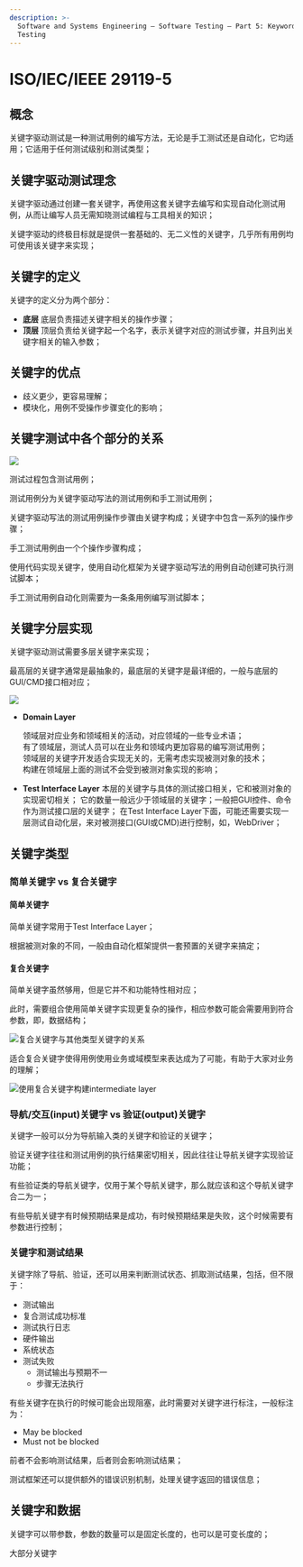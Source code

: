 ```yaml
---
description: >-
  Software and Systems Engineering — Software Testing — Part 5: Keyword-Driven
  Testing
---
```


# ISO/IEC/IEEE 29119-5

## 概念

关键字驱动测试是一种测试用例的编写方法，无论是手工测试还是自动化，它均适用；它适用于任何测试级别和测试类型；

## 关键字驱动测试理念

关键字驱动通过创建一套关键字，再使用这套关键字去编写和实现自动化测试用例，从而让编写人员无需知晓测试编程与工具相关的知识；

关键字驱动的终极目标就是提供一套基础的、无二义性的关键字，几乎所有用例均可使用该关键字来实现；

## 关键字的定义

关键字的定义分为两个部分：

* **底层** 底层负责描述关键字相关的操作步骤；
* **顶层** 顶层负责给关键字起一个名字，表示关键字对应的测试步骤，并且列出关键字相关的输入参数；

## 关键字的优点

* 歧义更少，更容易理解；
* 模块化，用例不受操作步骤变化的影响；

## 关键字测试中各个部分的关系

![](../../../.gitbook/assets/image%20%28117%29.png)

测试过程包含测试用例；

测试用例分为关键字驱动写法的测试用例和手工测试用例；

关键字驱动写法的测试用例操作步骤由关键字构成；关键字中包含一系列的操作步骤；

手工测试用例由一个个操作步骤构成；

使用代码实现关键字，使用自动化框架为关键字驱动写法的用例自动创建可执行测试脚本；

手工测试用例自动化则需要为一条条用例编写测试脚本；

## 关键字分层实现

关键字驱动测试需要多层关键字来实现；

最高层的关键字通常是最抽象的，最底层的关键字是最详细的，一般与底层的GUI/CMD接口相对应；

![](../../../.gitbook/assets/image%20%28120%29.png)

* **Domain Layer**

  领域层对应业务和领域相关的活动，对应领域的一些专业术语；  
  有了领域层，测试人员可以在业务和领域内更加容易的编写测试用例；  
  领域层的关键字开发适合实现无关的，无需考虑实现被测对象的技术；  
  构建在领域层上面的测试不会受到被测对象实现的影响；

* **Test Interface Layer** 本层的关键字与具体的测试接口相关，它和被测对象的实现密切相关； 它的数量一般远少于领域层的关键字；一般把GUI控件、命令作为测试接口层的关键字； 在Test Interface Layer下面，可能还需要实现一层测试自动化层，来对被测接口\(GUI或CMD\)进行控制，如，WebDriver；

## 关键字类型

### 简单关键字 vs 复合关键字

#### 简单关键字

简单关键字常用于Test Interface Layer；

根据被测对象的不同，一般由自动化框架提供一套预置的关键字来搞定；

#### 复合关键字

简单关键字虽然够用，但是它并不和功能特性相对应；

此时，需要组合使用简单关键字实现更复杂的操作，相应参数可能会需要用到符合参数，即，数据结构；

![&#x590D;&#x5408;&#x5173;&#x952E;&#x5B57;&#x4E0E;&#x5176;&#x4ED6;&#x7C7B;&#x578B;&#x5173;&#x952E;&#x5B57;&#x7684;&#x5173;&#x7CFB;](../../../.gitbook/assets/image%20%28133%29.png)

适合复合关键字使得用例使用业务或域模型来表达成为了可能，有助于大家对业务的理解；

![&#x4F7F;&#x7528;&#x590D;&#x5408;&#x5173;&#x952E;&#x5B57;&#x6784;&#x5EFA;intermediate layer](../../../.gitbook/assets/image%20%28132%29.png)

### 导航/交互\(input\)关键字 vs 验证\(output\)关键字

关键字一般可以分为导航输入类的关键字和验证的关键字；

验证关键字往往和测试用例的执行结果密切相关，因此往往让导航关键字实现验证功能；

有些验证类的导航关键字，仅用于某个导航关键字，那么就应该和这个导航关键字合二为一；

有些导航关键字有时候预期结果是成功，有时候预期结果是失败，这个时候需要有参数进行控制；

### 关键字和测试结果

关键字除了导航、验证，还可以用来判断测试状态、抓取测试结果，包括，但不限于：

* 测试输出
* 复合测试成功标准
* 测试执行日志
* 硬件输出
* 系统状态
* 测试失败
  * 测试输出与预期不一
  * 步骤无法执行

有些关键字在执行的时候可能会出现阻塞，此时需要对关键字进行标注，一般标注为：

* May be blocked
* Must not be blocked

前者不会影响测试结果，后者则会影响测试结果；

测试框架还可以提供额外的错误识别机制，处理关键字返回的错误信息；

## 关键字和数据

关键字可以带参数，参数的数量可以是固定长度的，也可以是可变长度的；

大部分关键字









